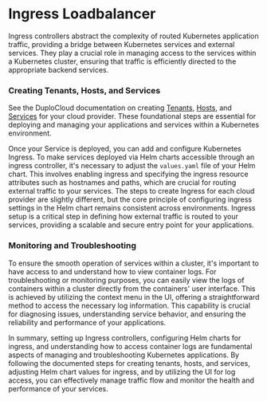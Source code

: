 # Ingress Loadbalancer

Ingress controllers abstract the complexity of routed Kubernetes application traffic, providing a bridge between Kubernetes services and external services. They play a crucial role in managing access to the services within a Kubernetes cluster, ensuring that traffic is efficiently directed to the appropriate backend services.

### Creating Tenants, Hosts, and Services

See the DuploCloud documentation on creating [Tenants](../../welcome-to-duplocloud/application-focused-interface-duplocloud-architecture/duplocloud-common-components/tenant.md), [Hosts](../../overview/use-cases/hosts-vms/), and [Services](../../welcome-to-duplocloud/application-focused-interface-duplocloud-architecture/duplocloud-common-components/app-service-and-cloud-services.md) for your cloud provider. These foundational steps are essential for deploying and managing your applications and services within a Kubernetes environment.

Once your Service is deployed, you can add and configure Kubernetes Ingress. To make services deployed via Helm charts accessible through an ingress controller, it's necessary to adjust the `values.yaml` file of your Helm chart. This involves enabling ingress and specifying the ingress resource attributes such as hostnames and paths, which are crucial for routing external traffic to your services. The steps to create Ingress for each cloud provider are slightly different, but the core principle of configuring ingress settings in the Helm chart remains consistent across environments. Ingress setup is a critical step in defining how external traffic is routed to your services, providing a scalable and secure entry point for your applications.

### Monitoring and Troubleshooting

To ensure the smooth operation of services within a cluster, it's important to have access to and understand how to view container logs. For troubleshooting or monitoring purposes, you can easily view the logs of containers within a cluster directly from the containers' user interface. This is achieved by utilizing the context menu in the UI, offering a straightforward method to access the necessary log information. This capability is crucial for diagnosing issues, understanding service behavior, and ensuring the reliability and performance of your applications.

In summary, setting up Ingress controllers, configuring Helm charts for ingress, and understanding how to access container logs are fundamental aspects of managing and troubleshooting Kubernetes applications. By following the documented steps for creating tenants, hosts, and services, adjusting Helm chart values for ingress, and by utilizing the UI for log access, you can effectively manage traffic flow and monitor the health and performance of your services.
